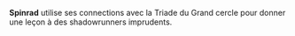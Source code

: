 **Spinrad** utilise ses connections avec la Triade du Grand cercle pour donner une leçon à des shadowrunners imprudents.